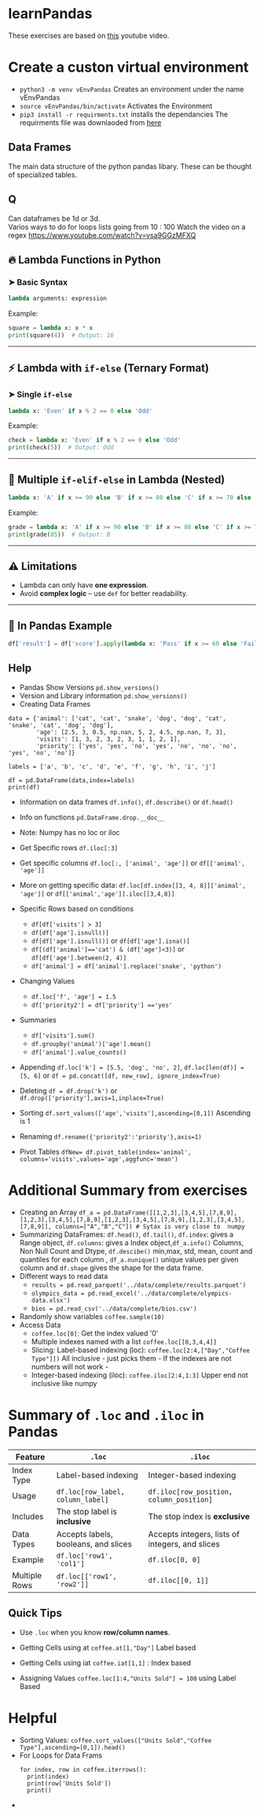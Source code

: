 # learnPandas
These exercises are based on [this](https://www.youtube.com/watch?v=2uvysYbKdjM&t=17s) youtube video. 

# Create a custon virtual environment
-  `python3 -m venv vEnvPandas` Creates an environment under the name vEnvPandas 
- `source vEnvPandas/bin/activate` Activates the Environment
- `pip3 install -r requirments.txt` installs the dependancies
The requirments file was downlaoded from [here](https://github.com/KeithGalli/complete-pandas-tutorial/blob/master/requirements.txt)

## Data Frames 
The main data structure of the python pandas libary. These can be thought of specialized tables. 


## Q 
Can dataframes be 1d or 3d.  
Varios ways to do for loops 
lists going from 10 : 100 
Watch the video on a regex https://www.youtube.com/watch?v=vsa9GGzMFXQ

## 🔥 Lambda Functions in Python

### ➤ Basic Syntax
```python
lambda arguments: expression
```

Example:
```python
square = lambda x: x * x
print(square(4))  # Output: 16
```

---

## ⚡ Lambda with `if-else` (Ternary Format)

### ➤ Single `if-else`
```python
lambda x: 'Even' if x % 2 == 0 else 'Odd'
```

Example:
```python
check = lambda x: 'Even' if x % 2 == 0 else 'Odd'
print(check(5))  # Output: Odd
```

---

## 🚀 Multiple `if-elif-else` in Lambda (Nested)
```python
lambda x: 'A' if x >= 90 else 'B' if x >= 80 else 'C' if x >= 70 else 'F'
```

Example:
```python
grade = lambda x: 'A' if x >= 90 else 'B' if x >= 80 else 'C' if x >= 70 else 'F'
print(grade(85))  # Output: B
```

---

## ⚠️ Limitations
- Lambda can only have **one expression**.
- Avoid **complex logic** – use `def` for better readability.

---

## 🧩 In Pandas Example
```python
df['result'] = df['score'].apply(lambda x: 'Pass' if x >= 60 else 'Fail')
```

## Help 
- Pandas Show Versions `pd.show_versions()`
- Version and Library information  `pd.show_versions()`
- Creating Data Frames 
```
data = {'animal': ['cat', 'cat', 'snake', 'dog', 'dog', 'cat', 'snake', 'cat', 'dog', 'dog'],
        'age': [2.5, 3, 0.5, np.nan, 5, 2, 4.5, np.nan, 7, 3],
        'visits': [1, 3, 2, 3, 2, 3, 1, 1, 2, 1],
        'priority': ['yes', 'yes', 'no', 'yes', 'no', 'no', 'no', 'yes', 'no', 'no']}

labels = ['a', 'b', 'c', 'd', 'e', 'f', 'g', 'h', 'i', 'j']

df = pd.DataFrame(data,index=labels)
print(df)

```
- Information on data frames `df.info()`, `df.describe()` or `df.head()`
- Info on functions  `pd.DataFrame.drop.__doc__`
- Note: Numpy has no loc or iloc
- Get Specific rows `df.iloc[:3]`
- Get specific columns `df.loc[:, ['animal', 'age']]` or `df[['animal', 'age']]`
- More on getting specific data: `df.loc[df.index[[3, 4, 8]]['animal', 'age']]` or `df[['animal','age']].iloc[[3,4,8]]`
- Specific Rows based on conditions
  - `df[df['visits'] > 3]`
  - `df[df['age'].isnull()]`
  - `df[df['age'].isnull()]` or `df[df['age'].isna()]`
  - `df[(df['animal']=='cat') & (df['age']<3)]` or `df[df['age'].between(2, 4)]`
  - `df['animal'] = df['animal'].replace('snake', 'python')`
  
- Changing Values
  -  `df.loc['f', 'age'] = 1.5`
  -  `df['priority2'] = df['priority'] =='yes'`
- Summaries
  - `df['visits'].sum()`
  - `df.groupby('animal')['age'].mean()`
  - `df['animal'].value_counts()`
- Appending `df.loc['k'] = [5.5, 'dog', 'no', 2]`, `df.loc[len(df)] = [5, 6]` or `df = pd.concat([df, new_row], ignore_index=True)`
- Deleting `df = df.drop('k')` or `df.drop(['priority'],axis=1,inplace=True)`
- Sorting `df.sort_values(['age','visits'],ascending=[0,1])` Ascending is 1
- Renaming `df.rename({'priority2':'priority'},axis=1)`
- Pivot Tables `dfNew= df.pivot_table(index='animal', columns='visits',values='age',aggfunc='mean')`

# Additional Summary from exercises 
- Creating an Array `df_a = pd.DataFrame([[1,2,3],[3,4,5],[7,8,9],[1,2,3],[3,4,5],[7,8,9],[1,2,3],[3,4,5],[7,8,9],[1,2,3],[3,4,5],[7,8,9]], columns=["A","B","C"]) # Sytax is very close to  numpy `
- Summarizing DataFrames: `df.head()`, `df.tail()`, `df.index`: gives a Range object, `df.columns`: gives a Index object,`df_a.info()` Columns, Non Null Count and Dtype, `df.descibe()` min,max, std, mean, count and quantiles for each column , `df_a.nunique()` unique values per given column and `df.shape` gives the shape for the data frame.
- Different ways to read data
  - `results = pd.read_parquet('../data/complete/results.parquet')`
  - `olympics_data = pd.read_excel('../data/complete/olympics-data.xlsx')`
  - `bios = pd.read_csv('../data/complete/bios.csv')` 
- Randomly show variables `coffee.sample(10)`
- Access Data
  - `coffee.loc[0]`: Get the index valued '0'
  -  Multiple indexes named with a list `coffee.loc[[0,3,4,4]]`
  -  Slicing: Label-based indexing (loc): `coffee.loc[2:4,["Day","Coffee Type"]])` All inclusive - just picks them - If the indexes are not numbers will not work - 
  - Integer-based indexing (iloc): `coffee.iloc[2:4,1:3]` Upper end not inclusive like numpy
# Summary of `.loc` and `.iloc` in Pandas

| Feature       | `.loc`                                         | `.iloc`                                        |
|---------------|-----------------------------------------------|------------------------------------------------|
| Index Type    | Label-based indexing                          | Integer-based indexing                         |
| Usage         | `df.loc[row_label, column_label]`             | `df.iloc[row_position, column_position]`       |
| Includes      | The stop label is **inclusive**               | The stop index is **exclusive**                |
| Data Types    | Accepts labels, booleans, and slices          | Accepts integers, lists of integers, and slices|
| Example       | `df.loc['row1', 'col1']`                      | `df.iloc[0, 0]`                                |
| Multiple Rows | `df.loc[['row1', 'row2']]`                    | `df.iloc[[0, 1]]`                              |

## Quick Tips
- Use `.loc` when you know **row/column names**.
- Getting Cells using at `coffee.at[1,"Day"]` Label based
- Getting Cells using iat `coffee.iat[1,1]` : Index based  

- Assigning Values `coffee.loc[1:4,"Units Sold"] = 100` using Label Based

# Helpful 
- Sorting Values: `coffee.sort_values(["Units Sold","Coffee Type"],ascending=[0,1]).head()`
- For Loops for Data Frams
  ```
  for index, row in coffee.iterrows():
    print(index)
    print(row['Units Sold'])
    print()
  ```
- 
